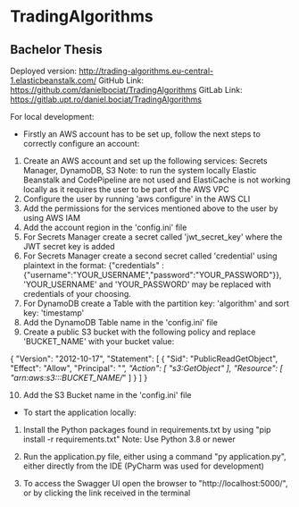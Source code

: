 # TradingAlgorithms

## Bachelor Thesis ## 
Deployed version: http://trading-algorithms.eu-central-1.elasticbeanstalk.com/
GitHub Link: https://github.com/danielbociat/TradingAlgorithms
GitLab Link: https://gitlab.upt.ro/daniel.bociat/TradingAlgorithms

For local development:

- Firstly an AWS account has to be set up, follow the next steps to correctly configure an account:

1. Create an AWS account and set up the following services: Secrets Manager, DynamoDB, S3
    Note: to run the system locally Elastic Beanstalk and CodePipeline are not used
        and ElastiCache is not working locally as it requires the user to be part of the AWS VPC
2. Configure the user by running 'aws configure' in the AWS CLI
3. Add the permissions for the services mentioned above to the user by using AWS IAM
4. Add the account region in the 'config.ini' file
5. For Secrets Manager create a secret called 'jwt_secret_key' where the JWT secret key is added
6. For Secrets Manager create a second secret called 'credential' using plaintext in the format:
    {"credentials" : {"username":"YOUR_USERNAME","password":"YOUR_PASSWORD"}}, 'YOUR_USERNAME' and 'YOUR_PASSWORD' may
    be replaced with credentials of your choosing.
7. For DynamoDB create a Table with the partition key: 'algorithm' and sort key: 'timestamp'
8. Add the DynamoDB Table name in the 'config.ini' file
9. Create a public S3 bucket with the following policy and replace 'BUCKET_NAME' with your bucket value:

{
    "Version": "2012-10-17",
    "Statement": [
        {
            "Sid": "PublicReadGetObject",
            "Effect": "Allow",
            "Principal": "*",
            "Action": [
                "s3:GetObject"
            ],
            "Resource": [
                "arn:aws:s3:::BUCKET_NAME/*"
            ]
        }
    ]
}

10. Add the S3 Bucket name in the 'config.ini' file


- To start the application locally:

1. Install the Python packages found in requirements.txt by using "pip install -r requirements.txt"
    Note: Use Python 3.8 or newer

2. Run the application.py file, either using a command "py application.py", either directly from the IDE (PyCharm was used for development)

3. To access the Swagger UI open the browser to "http://localhost:5000/", or by clicking the link received in the terminal

